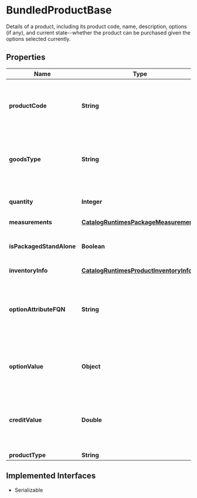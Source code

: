

# BundledProductBase

Details of a product, including its product code, name, description, options (if any), and current state--whether the product can be purchased given the options selected currently.

## Properties

| Name | Type | Description | Notes |
|------------ | ------------- | ------------- | -------------|
|**productCode** | **String** | Merchant-created code associated with the product, for example, a SKU. |  [optional] |
|**goodsType** | **String** | The GoodsType of this product (Physical, Digital, DigitalCredit) |  [optional] |
|**quantity** | **Integer** | The quantity of the bundled product |  [optional] |
|**measurements** | [**CatalogRuntimesPackageMeasurements**](CatalogRuntimesPackageMeasurements.md) |  |  [optional] |
|**isPackagedStandAlone** | **Boolean** | Is this product shipped in its own package |  [optional] |
|**inventoryInfo** | [**CatalogRuntimesProductInventoryInfo**](CatalogRuntimesProductInventoryInfo.md) |  |  [optional] |
|**optionAttributeFQN** | **String** | Fully Qualified Name of the selected option&#39;s attribute (only applies to Products as extras) |  [optional] |
|**optionValue** | **Object** | Value of the selected option (only applies to Products as extras) |  [optional] |
|**creditValue** | **Double** | Credit Value applicable to this product. Should only be present on DigitalCredit goodsType.... |  [optional] |
|**productType** | **String** |  |  [optional] |


## Implemented Interfaces

* Serializable


